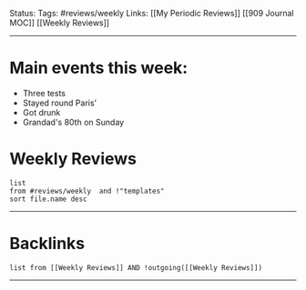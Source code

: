 Status:
Tags: #reviews/weekly 
Links: [[My Periodic Reviews]] [[909 Journal MOC]] [[Weekly Reviews]]
___

# Main events this week:
- Three tests
- Stayed round Paris'
- Got drunk
- Grandad's 80th on Sunday
# Weekly Reviews
```dataview
list 
from #reviews/weekly  and !"templates"
sort file.name desc
```
___
# Backlinks
```dataview
list from [[Weekly Reviews]] AND !outgoing([[Weekly Reviews]])
```
___
